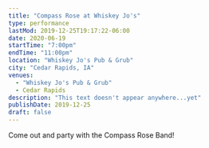 ```yaml
---
title: "Compass Rose at Whiskey Jo's"
type: performance
lastMod: 2019-12-25T19:17:22-06:00
date: 2020-06-19
startTime: "7:00pm"
endTime: "11:00pm"
location: "Whiskey Jo's Pub & Grub"
city: "Cedar Rapids, IA"
venues:
  - "Whiskey Jo's Pub & Grub"
  - Cedar Rapids
description: "This text doesn't appear anywhere...yet"
publishDate: 2019-12-25
draft: false
---
```


Come out and party with the Compass Rose Band!
